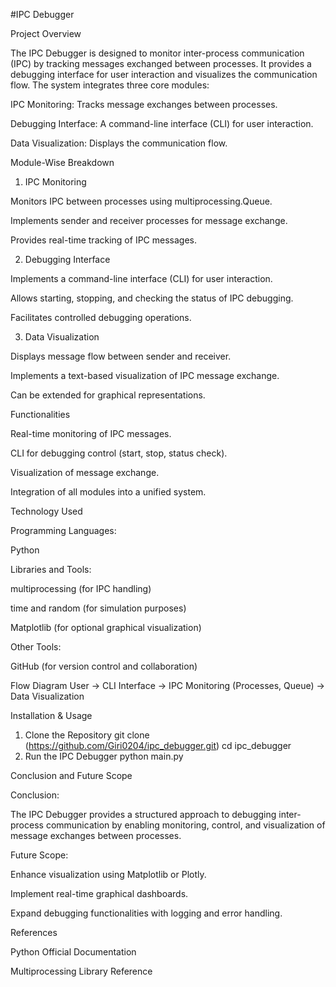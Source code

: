 
#IPC Debugger

Project Overview

The IPC Debugger is designed to monitor inter-process communication (IPC) by tracking messages exchanged between processes. It provides a debugging interface for user interaction and visualizes the communication flow. The system integrates three core modules:

IPC Monitoring: Tracks message exchanges between processes.

Debugging Interface: A command-line interface (CLI) for user interaction.

Data Visualization: Displays the communication flow.

Module-Wise Breakdown

1. IPC Monitoring

Monitors IPC between processes using multiprocessing.Queue.

Implements sender and receiver processes for message exchange.

Provides real-time tracking of IPC messages.

2. Debugging Interface

Implements a command-line interface (CLI) for user interaction.

Allows starting, stopping, and checking the status of IPC debugging.

Facilitates controlled debugging operations.

3. Data Visualization

Displays message flow between sender and receiver.

Implements a text-based visualization of IPC message exchange.

Can be extended for graphical representations.

Functionalities

Real-time monitoring of IPC messages.

CLI for debugging control (start, stop, status check).

Visualization of message exchange.

Integration of all modules into a unified system.

Technology Used

Programming Languages:

Python

Libraries and Tools:

multiprocessing (for IPC handling)


time and random (for simulation purposes)

Matplotlib (for optional graphical visualization)

Other Tools:

GitHub (for version control and collaboration)

Flow Diagram
User -> CLI Interface -> IPC Monitoring (Processes, Queue) -> Data Visualization

Installation & Usage

1. Clone the Repository
git clone (https://github.com/Giri0204/ipc_debugger.git)
cd ipc_debugger
2. Run the IPC Debugger
python main.py


Conclusion and Future Scope

Conclusion:

The IPC Debugger provides a structured approach to debugging inter-process communication by enabling monitoring, control, and visualization of message exchanges between processes.

Future Scope:

Enhance visualization using Matplotlib or Plotly.

Implement real-time graphical dashboards.

Expand debugging functionalities with logging and error handling.

References

Python Official Documentation

Multiprocessing Library Reference

